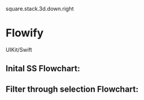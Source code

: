square.stack.3d.down.right

# Flowify

UIKit/Swift

## Inital SS Flowchart:


## Filter through selection Flowchart:
